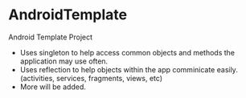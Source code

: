 # AndroidTemplate

Android Template Project
- Uses singleton to help access common objects and methods the application may use often.
- Uses reflection to help objects within the app comminicate easily. (activities, services, fragments, views, etc)
- More will be added.

